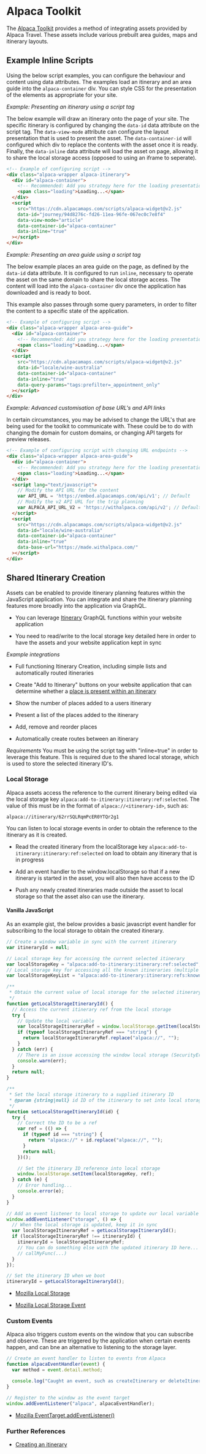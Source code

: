 [//]: # "Title: Legacy Embedding"
[//]: # "Weight: 3"

# Alpaca Toolkit

The [Alpaca Toolkit](https://developer.alpacamaps.com/) provides a method of
integrating assets provided by Alpaca Travel. These assets include various
prebuilt area guides, maps and itinerary layouts.

## Example Inline Scripts

Using the below script examples, you can configure the behaviour and content
using data attributes. The examples load an itinerary and an area guide into the
`alpaca-container` div. You can style CSS for the presentation of the elements
as appropriate for your site.

_Example: Presenting an itinerary using a script tag_

The below example will draw an itinerary onto the page of your site. The
specific itinerary is configured by changing the `data-id` data attribute on the
script tag. The `data-view-mode` attribute can configure the layout presentation
that is used to present the asset. The `data-container-id` will configured&#x20;
which div to replace the contents with the asset once it is ready. Finally, the
`data-inline` data attribute will load the asset on page, allowing it to share
the local storage access (opposed to using an iframe to seperate).

```html
<!-- Example of configuring script -->
<div class="alpaca-wrapper alpaca-itinerary">
  <div id="alpaca-container">
    <!-- Recommended: Add you strategy here for the loading presentation -->
    <span class="loading">Loading...</span>
  </div>
  <script
    src="https://cdn.alpacamaps.com/scripts/alpaca-widget@v2.js"
    data-id="journey/94d8276c-fd26-11ea-96fe-067ec0c7e8f4"
    data-view-mode="article"
    data-container-id="alpaca-container"
    data-inline="true"
  ></script>
</div>
```

_Example: Presenting an area guide using a script tag_

The below example places an area guide on the page, as defined by the `data-id`
data attribute. It is configured to run `inline`, necessary to operate the asset
on the same domain to share the local storage access. The content will load into
the `alpaca-container` div once the application has downloaded and is ready to
boot.

This example also passes through some query parameters, in order to filter the
content to a specific state of the application.

```html
<!-- Example of configuring script -->
<div class="alpaca-wrapper alpaca-area-guide">
  <div id="alpaca-container">
    <!-- Recommended: Add you strategy here for the loading presentation -->
    <span class="loading">Loading...</span>
  </div>
  <script
    src="https://cdn.alpacamaps.com/scripts/alpaca-widget@v2.js"
    data-id="locale/wine-australia"
    data-container-id="alpaca-container"
    data-inline="true"
    data-query-params="tags:prefilter=_appointment_only"
  ></script>
</div>
```

_Example: Advanced customisation of base URL's and API links_

In certain circumstances, you may be advised to change the URL's that are being
used for the toolkit to communicate with. These could be to do with changing the
domain for custom domains, or changing API targets for preview releases.

```html
<!-- Example of configuring script with changing URL endpoints -->
<div class="alpaca-wrapper alpaca-area-guide">
  <div id="alpaca-container">
    <!-- Recommended: Add you strategy here for the loading presentation -->
    <span class="loading">Loading...</span>
  </div>
  <script lang="text/javascript">
    // Modify the API URL for the content
    var API_URL = 'https://embed.alpacamaps.com/api/v1'; // Default
    // Modify the v2 API URL for the trip planning
    var ALPACA_API_URL_V2 = 'https://withalpaca.com/api/v2'; // Default
  </script>
  <script
    src="https://cdn.alpacamaps.com/scripts/alpaca-widget@v2.js"
    data-id="locale/wine-australia"
    data-container-id="alpaca-container"
    data-inline="true"
    data-base-url="https://made.withalpaca.com/"
  ></script>
</div>
```

## Shared Itinerary Creation

Assets can be enabled to provide itinerary planning features within the
JavaScript application. You can integrate and share the itinerary planning
features more broadly into the application via GraphQL.

- You can leverage [Itinerary](/topics/itinerary) GraphQL functions within your
  website application

- You need to read/write to the local storage key detailed here in order to have
  the assets and your website application kept in sync

_Example integrations_

- Full functioning Itinerary Creation, including simple lists and automatically
  routed itineraries

- Create "Add to Itinerary" buttons on your website application that can
  determine whether a
  [place is present within an itinerary](topics/itinerary/Location/Checking%20if%20a%20place%20is%20within%20an%20itinerary/README.md)

- Show the number of places added to a users itinerary

- Present a list of the places added to the itinerary

- Add, remove and reorder places

- Automatically create routes between an itinerary

_Requirements_ You must be using the script tag with "inline=true" in order to
leverage this feature. This is required due to the shared local storage, which
is used to store the selected itinerary ID's.

### Local Storage

Alpaca assets access the reference to the current itinerary being edited via the
local storage key `alpaca:add-to-itinerary:itinerary:ref:selected`. The value of
this must be in the format of `alpaca://<itinerary-id>`, such as:

`alpaca://itinerary/62rrSQLRqmPcER0YTQr2g1`

You can listen to local storage events in order to obtain the reference to the
itinerary as it is created.

- Read the created itinerary from the localStorage key&#x20;
  `alpaca:add-to-itinerary:itinerary:ref:selected` on load to obtain any&#x20;
  itinerary that is in progress

- Add an event handler to the window.localStorage so that if a new itinerary is
  started in the asset, you will also then have access to the ID

- Push any newly created itineraries made outside the asset to local storage so
  that the asset also can use the itinerary.

#### Vanilla JavaScript

As an example gist, the below provides a basic javascript event handler for
subscribing to the local storage to obtain the created itinerary.

```javascript
// Create a window variable in sync with the current itinerary
var itineraryId = null;

// Local storage key for accessing the current selected itinerary
var localStorageKey = "alpaca:add-to-itinerary:itinerary:ref:selected";
// Local storage key for accessing all the known itineraries (multiple list)
var localStorageKeyList = "alpaca:add-to-itinerary:itinerary:refs:known";

/**
 * Obtain the current value of local storage for the selected itinerary
 */
function getLocalStorageItineraryId() {
  // Access the current itinerary ref from the local storage
  try {
    // Update the local variable
    var localStorageItineraryRef = window.localStorage.getItem(localStorageKey);
    if (typeof localStorageItineraryRef === "string") {
      return localStorageItineraryRef.replace("alpaca://", "");
    }
  } catch (err) {
    // There is an issue accessing the window local storage (SecurityError)
    console.warn(err);
  }
  return null;
}

/**
 * Set the local storage itinerary to a supplied itinerary ID
 * @param {string|null} id ID of the itinerary to set into local storage
 */
function setLocalStorageItineraryId(id) {
  try {
    // Correct the ID to be a ref
    var ref = (() => {
      if (typeof id === "string") {
        return "alpaca://" + id.replace("alpaca://", "");
      }
      return null;
    })();

    // Set the itinerary ID reference into local storage
    window.localStorage.setItem(localStorageKey, ref);
  } catch (e) {
    // Error handling...
    console.error(e);
  }
}

// Add an event listener to local storage to update our local variable
window.addEventListener("storage", () => {
  // When the local storage is updated, keep it in sync
  var localStorageItineraryRef = getLocalStorageItineraryId();
  if (localStorageItineraryRef !== itineraryId) {
    itineraryId = localStorageItineraryRef;
    // You can do something else with the updated itinerary ID here...
    // callMyFunc(...)
  }
});

// Set the itinerary ID when we boot
itineraryId = getLocalStorageItineraryId();
```

- [Mozilla Local Storage](https://developer.mozilla.org/en-US/docs/Web/API/Window/localStorage)

- [Mozilla Local Storage Event](https://developer.mozilla.org/en-US/docs/Web/API/Window/storage_event)

### Custom Events

Alpaca also triggers custom events on the window that you can subscribe and
observe. These are triggered by the application when certain events happen, and
can bne an alternative to listening to the storage layer.

```javascript
// Create an event handler to listen to events from Alpaca
function alpacaEventHandler(event) {
  var method = event.detail.method;

  console.log("Caught an event, such as createItinerary or deleteItinerary");
}

// Register to the window as the event target
window.addEventListener("alpaca", alpacaEventHandler);
```

- [Mozilla EventTarget.addEventListener()](https://developer.mozilla.org/en-US/docs/Web/API/EventTarget/addEventListener)

### Further References

- [Creating an itinerary](/topics/itinerary/Creating%20an%20itinerary/README.md)
